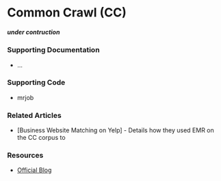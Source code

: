 # Common Crawl (CC)

##### _under contruction_

### Supporting Documentation

- ...

### Supporting Code

- mrjob

### Related Articles

- [Business Website Matching on Yelp] - Details how they used EMR on the CC corpus to 

### Resources

- [Official Blog](http://blog.commoncrawl.org/)
